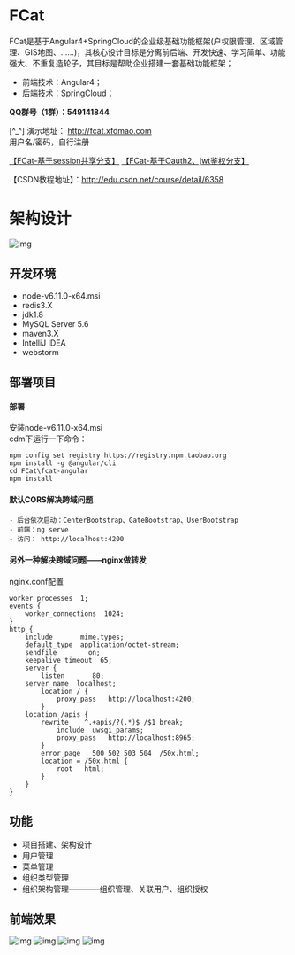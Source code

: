 #  **FCat** 
FCat是基于Angular4+SpringCloud的企业级基础功能框架(户权限管理、区域管理、GIS地图、......)，其核心设计目标是分离前后端、开发快速、学习简单、功能强大、不重复造轮子，其目标是帮助企业搭建一套基础功能框架；

- 前端技术：Angular4；
- 后端技术：SpringCloud；

 **QQ群号（1群）：549141844**   

[^_^] 演示地址： http://fcat.xfdmao.com     
用户名/密码，自行注册  

[【FCat-基于session共享分支】](https://gitee.com/xfdm/FCat) 
[【FCat-基于Oauth2、jwt鉴权分支】](https://gitee.com/xfdm_admin/Angular-SpringCloud-Oauth2)

【CSDN教程地址】：http://edu.csdn.net/course/detail/6358
# 架构设计 
![img](http://on-img.com/chart_image/5954b886e4b0ad619ac73246.png)

## 开发环境
- node-v6.11.0-x64.msi
- redis3.X
- jdk1.8
- MySQL Server 5.6
- maven3.X
- IntelliJ IDEA 
- webstorm


## 部署项目
#### 部署  
安装node-v6.11.0-x64.msi  
cdm下运行一下命令：  
```
npm config set registry https://registry.npm.taobao.org
npm install -g @angular/cli
cd FCat\fcat-angular
npm install
```
#### 默认CORS解决跨域问题
``` 
- 后台依次启动：CenterBootstrap、GateBootstrap、UserBootstrap 
- 前端：ng serve  
- 访问： http://localhost:4200 
```

#### 另外一种解决跨域问题——nginx做转发
nginx.conf配置
```
worker_processes  1;
events {
    worker_connections  1024;
}
http {
    include       mime.types;
    default_type  application/octet-stream;
    sendfile        on;
    keepalive_timeout  65;
    server {
        listen       80;
	server_name  localhost; 
        location / {
            proxy_pass   http://localhost:4200;
        } 
	location /apis {
	    rewrite    ^.+apis/?(.*)$ /$1 break;
            include  uwsgi_params;
            proxy_pass   http://localhost:8965;
        }
        error_page   500 502 503 504  /50x.html;
        location = /50x.html {
            root   html;
        }
    }
} 
```


## 功能    
- 项目搭建、架构设计  
- 用户管理     
- 菜单管理  
- 组织类型管理  
- 组织架构管理————组织管理、关联用户、组织授权  
  
 
## 前端效果
![img](http://image.xfdmao.com/fcat/demo/fcat-login.png)
![img](http://image.xfdmao.com/fcat/demo/FCat-userList.png)
![img](http://image.xfdmao.com/fcat/demo/FCat-menu.png)
![img](http://image.xfdmao.com/fcat/demo/FCat-group.png)